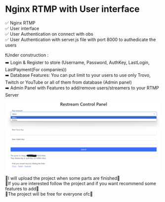 # Nginx RTMP with User interface
✅ Nginx RTMP  
✅ User interface  
✅ User Authentication on connect with obs  
✅ User Authentication with server.js file with port 8000 to authedicate the users   
  
❗Under construction :  
➡️ Login & Register to store (Username, Password, AuthKey, LastLogin, LastPayment(For companies))  
➡️ Database Features: You can put limit to your users to use only Trovo, Twitch or YouTube or all of them from database (Admin panel)  
➡️ Admin Panel with Features to add/remove users/streamers to your RTMP Server  

![](https://raw.githubusercontent.com/FRANkiller13/Nginx-RTMP-with-User-interface/main/Screenshot%202024-03-17%20212358.png)  

🔻I will upload the project when some parts are finished🔺  
🔻If you are interested follow the project and if you want recommend some features to add🔺  
🔻The project will be free for everyone ofc🔺 

